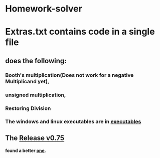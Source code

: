 # Homework-solver
# Extras.txt contains code in a single file

## does the following:
### Booth's multiplication(Does not work for a negative Multiplicand yet), 
### unsigned multiplication, 
### Restoring Division

### The windows and linux executables are in [executables](https://github.com/Praj41/Homework-solver/tree/master/cmake-build-debug)

## The [Release v0.75](https://github.com/Praj41/Homework-solver/releases/tag/0.75)

#### found a better [one](http://www.ecs.umass.edu/ece/koren/arith/simulator/).
